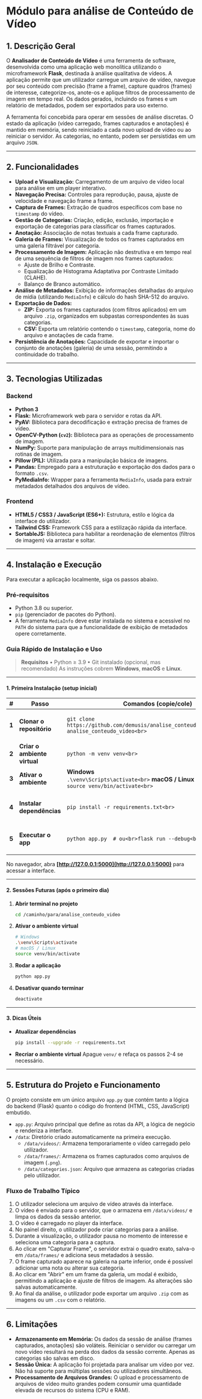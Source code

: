 # Módulo para análise de Conteúdo de Vídeo

## 1\. Descrição Geral

O **Analisador de Conteúdo de Vídeo** é uma ferramenta de software, desenvolvida como uma aplicação web monolítica utilizando o microframework **Flask**, destinada à análise qualitativa de vídeos. A aplicação permite que um utilizador carregue um arquivo de vídeo, navegue por seu conteúdo com precisão (frame a frame), capture quadros (frames) de interesse, categorize-os, anote-os e aplique filtros de processamento de imagem em tempo real. Os dados gerados, incluindo os frames e um relatório de metadados, podem ser exportados para uso externo.

A ferramenta foi concebida para operar em sessões de análise discretas. O estado da aplicação (vídeo carregado, frames capturados e anotações) é mantido em memória, sendo reiniciado a cada novo upload de vídeo ou ao reiniciar o servidor. As categorias, no entanto, podem ser persistidas em um arquivo `JSON`.

-----

## 2\. Funcionalidades

  - **Upload e Visualização:** Carregamento de um arquivo de vídeo local para análise em um player interativo.
  - **Navegação Precisa:** Controles para reprodução, pausa, ajuste de velocidade e navegação frame a frame.
  - **Captura de Frames:** Extração de quadros específicos com base no `timestamp` do vídeo.
  - **Gestão de Categorias:** Criação, edição, exclusão, importação e exportação de categorias para classificar os frames capturados.
  - **Anotação:** Associação de notas textuais a cada frame capturado.
  - **Galeria de Frames:** Visualização de todos os frames capturados em uma galeria filtrável por categoria.
  - **Processamento de Imagem:** Aplicação não destrutiva e em tempo real de uma sequência de filtros de imagem nos frames capturados:
      - Ajuste de Brilho e Contraste.
      - Equalização de Histograma Adaptativa por Contraste Limitado (CLAHE).
      - Balanço de Branco automático.
  - **Análise de Metadados:** Exibição de informações detalhadas do arquivo de mídia (utilizando `MediaInfo`) e cálculo do hash SHA-512 do arquivo.
  - **Exportação de Dados:**
      - **ZIP:** Exporta os frames capturados (com filtros aplicados) em um arquivo `.zip`, organizados em subpastas correspondentes às suas categorias.
      - **CSV:** Exporta um relatório contendo o `timestamp`, categoria, nome do arquivo e anotações de cada frame.
  - **Persistência de Anotações:** Capacidade de exportar e importar o conjunto de anotações (galeria) de uma sessão, permitindo a continuidade do trabalho.

-----

## 3\. Tecnologias Utilizadas

### Backend

  - **Python 3**
  - **Flask:** Microframework web para o servidor e rotas da API.
  - **PyAV:** Biblioteca para decodificação e extração precisa de frames de vídeo.
  - **OpenCV-Python (`cv2`):** Biblioteca para as operações de processamento de imagem.
  - **NumPy:** Suporte para manipulação de arrays multidimensionais nas rotinas de imagem.
  - **Pillow (PIL):** Utilizada para a manipulação básica de imagens.
  - **Pandas:** Empregado para a estruturação e exportação dos dados para o formato `.csv`.
  - **PyMediaInfo:** Wrapper para a ferramenta `MediaInfo`, usada para extrair metadados detalhados dos arquivos de vídeo.

### Frontend

  - **HTML5 / CSS3 / JavaScript (ES6+):** Estrutura, estilo e lógica da interface do utilizador.
  - **Tailwind CSS:** Framework CSS para a estilização rápida da interface.
  - **SortableJS:** Biblioteca para habilitar a reordenação de elementos (filtros de imagem) via arrastar e soltar.

-----

## 4\. Instalação e Execução

Para executar a aplicação localmente, siga os passos abaixo.

### Pré-requisitos

  - Python 3.8 ou superior.
  - `pip` (gerenciador de pacotes do Python).
  - A ferramenta `MediaInfo` deve estar instalada no sistema e acessível no `PATH` do sistema para que a funcionalidade de exibição de metadados opere corretamente.

### Guia Rápido de Instalação e Uso <!-- README.md -->

> **Requisitos**
> • Python ≥ 3.9 • Git instalado (opcional, mas recomendado)
> As instruções cobrem **Windows**, **macOS** e **Linux**.

---

#### 1. Primeira Instalação (setup inicial)

| #     | Passo                        | Comandos (copie/cole)                                                                                               | Observações                                                                                              |
| ----- | ---------------------------- | ------------------------------------------------------------------------------------------------------------------- | -------------------------------------------------------------------------------------------------------- |
| **1** | **Clonar o repositório**     | `git clone https://github.com/demusis/analise_conteudo_video.git<br>cd analise_conteudo_video<br>`          | Use `cd` para entrar no diretório do projeto **antes** dos próximos passos.                              |
| **2** | **Criar o ambiente virtual** | `python -m venv venv<br>`                                                                                   | Cria a pasta `venv/` na raiz do projeto.                                                                 |
| **3** | **Ativar o ambiente**        | **Windows**  <br>`.\venv\Scripts\activate<br>`  **macOS / Linux**<br>`source venv/bin/activate<br>` | O prompt passará a exibir `(venv)` quando ativo.                                                         |
| **4** | **Instalar dependências**    | `pip install -r requirements.txt<br>`                                                                       | O `requirements.txt` inclui: `Flask`, `av`, `Pillow`, `pandas`, `pymediainfo`, `opencv-python`, `numpy`. |
| **5** | **Executar o app**           | `python app.py  # ou<br>flask run --debug<br>`                                                              | Execute **sempre** de dentro do diretório `analise_conteudo_video` (raiz do projeto).                    |

No navegador, abra **[http://127.0.0.1:5000](http://127.0.0.1:5000)** para acessar a interface.

---

#### 2. Sessões Futuras (após o primeiro dia)

1. **Abrir terminal no projeto**

   ```bash
   cd /caminho/para/analise_conteudo_video
   ```
2. **Ativar o ambiente virtual**

   ```bash
   # Windows
   .\venv\Scripts\activate
   # macOS / Linux
   source venv/bin/activate
   ```
3. **Rodar a aplicação**

   ```bash
   python app.py
   ```
4. **Desativar quando terminar**

   ```bash
   deactivate
   ```

---

#### 3. Dicas Úteis

* **Atualizar dependências**

  ```bash
  pip install --upgrade -r requirements.txt
  ```
* **Recriar o ambiente virtual**
  Apague `venv/` e refaça os passos 2-4 se necessário.

-----

## 5\. Estrutura do Projeto e Funcionamento

O projeto consiste em um único arquivo `app.py` que contém tanto a lógica do backend (Flask) quanto o código do frontend (HTML, CSS, JavaScript) embutido.

  - `app.py`: Arquivo principal que define as rotas da API, a lógica de negócio e renderiza a interface.
  - `/data`: Diretório criado automaticamente na primeira execução.
      - `/data/videos/`: Armazena temporariamente o vídeo carregado pelo utilizador.
      - `/data/frames/`: Armazena os frames capturados como arquivos de imagem (`.png`).
      - `/data/categories.json`: Arquivo que armazena as categorias criadas pelo utilizador.

### Fluxo de Trabalho Típico

1.  O utilizador seleciona um arquivo de vídeo através da interface.
2.  O vídeo é enviado para o servidor, que o armazena em `/data/videos/` e limpa os dados da sessão anterior.
3.  O vídeo é carregado no player da interface.
4.  No painel direito, o utilizador pode criar categorias para a análise.
5.  Durante a visualização, o utilizador pausa no momento de interesse e seleciona uma categoria para a captura.
6.  Ao clicar em "Capturar Frame", o servidor extrai o quadro exato, salva-o em `/data/frames/` e adiciona seus metadados à sessão.
7.  O frame capturado aparece na galeria na parte inferior, onde é possível adicionar uma nota ou alterar sua categoria.
8.  Ao clicar em "Abrir" em um frame da galeria, um modal é exibido, permitindo a aplicação e ajuste de filtros de imagem. As alterações são salvas automaticamente.
9.  Ao final da análise, o utilizador pode exportar um arquivo `.zip` com as imagens ou um `.csv` com o relatório.

-----

## 6\. Limitações

  - **Armazenamento em Memória:** Os dados da sessão de análise (frames capturados, anotações) são voláteis. Reiniciar o servidor ou carregar um novo vídeo resultará na perda dos dados da sessão corrente. Apenas as categorias são salvas em disco.
  - **Sessão Única:** A aplicação foi projetada para analisar um vídeo por vez. Não há suporte para múltiplas sessões ou utilizadores simultâneos.
  - **Processamento de Arquivos Grandes:** O upload e processamento de arquivos de vídeo muito grandes podem consumir uma quantidade elevada de recursos do sistema (CPU e RAM).
